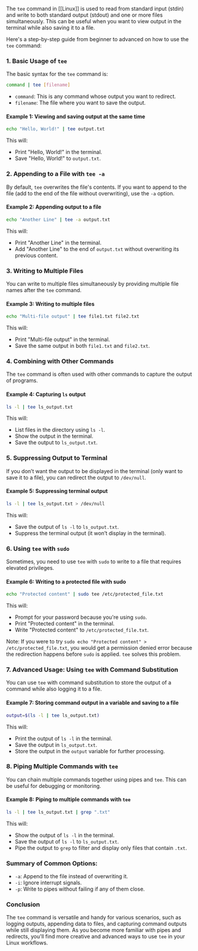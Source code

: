The `tee` command in [[Linux]] is used to read from standard input (stdin) and write to both standard output (stdout) and one or more files simultaneously. This can be useful when you want to view output in the terminal while also saving it to a file.

Here's a step-by-step guide from beginner to advanced on how to use the `tee` command:

### 1. **Basic Usage of `tee`**

The basic syntax for the `tee` command is:

```bash
command | tee [filename]
```

- `command`: This is any command whose output you want to redirect.
- `filename`: The file where you want to save the output.

#### Example 1: Viewing and saving output at the same time

```bash
echo "Hello, World!" | tee output.txt
```

This will:
- Print "Hello, World!" in the terminal.
- Save "Hello, World!" to `output.txt`.

### 2. **Appending to a File with `tee -a`**

By default, `tee` overwrites the file's contents. If you want to append to the file (add to the end of the file without overwriting), use the `-a` option.

#### Example 2: Appending output to a file

```bash
echo "Another Line" | tee -a output.txt
```

This will:
- Print "Another Line" in the terminal.
- Add "Another Line" to the end of `output.txt` without overwriting its previous content.

### 3. **Writing to Multiple Files**

You can write to multiple files simultaneously by providing multiple file names after the `tee` command.

#### Example 3: Writing to multiple files

```bash
echo "Multi-file output" | tee file1.txt file2.txt
```

This will:
- Print "Multi-file output" in the terminal.
- Save the same output in both `file1.txt` and `file2.txt`.

### 4. **Combining with Other Commands**

The `tee` command is often used with other commands to capture the output of programs.

#### Example 4: Capturing `ls` output

```bash
ls -l | tee ls_output.txt
```

This will:
- List files in the directory using `ls -l`.
- Show the output in the terminal.
- Save the output to `ls_output.txt`.

### 5. **Suppressing Output to Terminal**

If you don’t want the output to be displayed in the terminal (only want to save it to a file), you can redirect the output to `/dev/null`.

#### Example 5: Suppressing terminal output

```bash
ls -l | tee ls_output.txt > /dev/null
```

This will:
- Save the output of `ls -l` to `ls_output.txt`.
- Suppress the terminal output (it won’t display in the terminal).

### 6. **Using `tee` with `sudo`**

Sometimes, you need to use `tee` with `sudo` to write to a file that requires elevated privileges.

#### Example 6: Writing to a protected file with sudo

```bash
echo "Protected content" | sudo tee /etc/protected_file.txt
```

This will:
- Prompt for your password because you're using `sudo`.
- Print "Protected content" in the terminal.
- Write "Protected content" to `/etc/protected_file.txt`.

Note: If you were to try `sudo echo "Protected content" > /etc/protected_file.txt`, you would get a permission denied error because the redirection happens before `sudo` is applied. `tee` solves this problem.

### 7. **Advanced Usage: Using `tee` with Command Substitution**

You can use `tee` with command substitution to store the output of a command while also logging it to a file.

#### Example 7: Storing command output in a variable and saving to a file

```bash
output=$(ls -l | tee ls_output.txt)
```

This will:
- Print the output of `ls -l` in the terminal.
- Save the output in `ls_output.txt`.
- Store the output in the `output` variable for further processing.

### 8. **Piping Multiple Commands with `tee`**

You can chain multiple commands together using pipes and `tee`. This can be useful for debugging or monitoring.

#### Example 8: Piping to multiple commands with `tee`

```bash
ls -l | tee ls_output.txt | grep ".txt"
```

This will:
- Show the output of `ls -l` in the terminal.
- Save the output of `ls -l` to `ls_output.txt`.
- Pipe the output to `grep` to filter and display only files that contain `.txt`.

### Summary of Common Options:
- `-a`: Append to the file instead of overwriting it.
- `-i`: Ignore interrupt signals.
- `-p`: Write to pipes without failing if any of them close.

### Conclusion

The `tee` command is versatile and handy for various scenarios, such as logging outputs, appending data to files, and capturing command outputs while still displaying them. As you become more familiar with pipes and redirects, you'll find more creative and advanced ways to use `tee` in your Linux workflows.